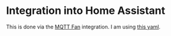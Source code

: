 # Integration into Home Assistant

This is done via the [MQTT Fan](https://www.home-assistant.io/integrations/fan.mqtt) integration.
I am using [this yaml](mqtt_fan.yaml).